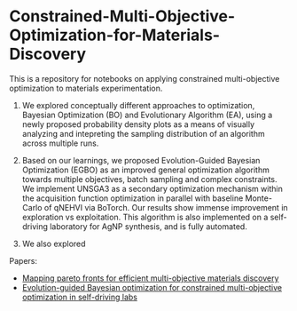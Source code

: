 # Constrained-Multi-Objective-Optimization-for-Materials-Discovery

This is a repository for notebooks on applying constrained multi-objective optimization to materials experimentation. 

1. We explored conceptually different approaches to optimization, Bayesian Optimization (BO) and Evolutionary Algorithm (EA), using a newly proposed probability density plots as a means of visually analyzing and intepreting the sampling distribution of an algorithm across multiple runs.

2. Based on our learnings, we  proposed Evolution-Guided Bayesian Optimization (EGBO) as an improved general optimization algorithm towards multiple objectives, batch sampling and complex constraints. We implement UNSGA3 as a secondary optimization mechanism within the acquisition function optimization in parallel with baseline Monte-Carlo of qNEHVI via BoTorch. Our results show immense improvement in exploration vs exploitation. This algorithm is also implemented on a self-driving laboratory for AgNP synthesis, and is fully automated.

3. We also explored

Papers:
* [Mapping pareto fronts for efficient multi-objective materials discovery](https://jmijournal.com/article/view/5595)
* [Evolution-guided Bayesian optimization for constrained multi-objective optimization in self-driving labs](https://chemrxiv.org/engage/chemrxiv/article-details/64ed86aa3fdae147fa0be615)


